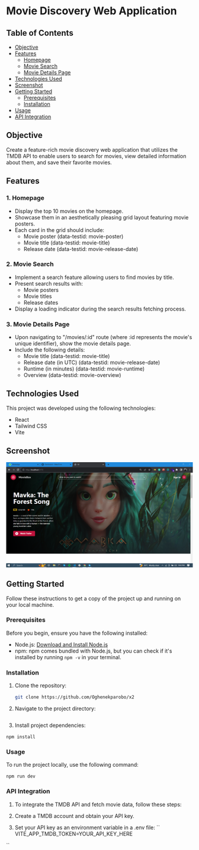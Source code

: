 # Movie Discovery Web Application

## Table of Contents

- [Objective](#objective)
- [Features](#features)
  - [Homepage](#1-homepage)
  - [Movie Search](#2-movie-search)
  - [Movie Details Page](#3-movie-details-page)
- [Technologies Used](#technologies-used)
- [Screenshot](#screenshot)
- [Getting Started](#getting-started)
  - [Prerequisites](#prerequisites)
  - [Installation](#installation)
- [Usage](#usage)
- [API Integration](#api-integration)

## Objective

Create a feature-rich movie discovery web application that utilizes the TMDB API to enable users to search for movies, view detailed information about them, and save their favorite movies.

## Features

### 1. Homepage

- Display the top 10 movies on the homepage.
- Showcase them in an aesthetically pleasing grid layout featuring movie posters.
- Each card in the grid should include:
  - Movie poster (data-testid: movie-poster)
  - Movie title (data-testid: movie-title)
  - Release date (data-testid: movie-release-date)

### 2. Movie Search

- Implement a search feature allowing users to find movies by title.
- Present search results with:
  - Movie posters
  - Movie titles
  - Release dates
- Display a loading indicator during the search results fetching process.

### 3. Movie Details Page

- Upon navigating to "/movies/:id" route (where :id represents the movie's unique identifier), show the movie details page.
- Include the following details:
  - Movie title (data-testid: movie-title)
  - Release date (in UTC) (data-testid: movie-release-date)
  - Runtime (in minutes) (data-testid: movie-runtime)
  - Overview (data-testid: movie-overview)

## Technologies Used

This project was developed using the following technologies:

- React
- Tailwind CSS
- Vite

## Screenshot

![Screenshot](src/assets/x2.PNG)

## Getting Started

Follow these instructions to get a copy of the project up and running on your local machine.

### Prerequisites

Before you begin, ensure you have the following installed:

- Node.js: [Download and Install Node.js](https://nodejs.org/)
- npm: npm comes bundled with Node.js, but you can check if it's installed by running `npm -v` in your terminal.

### Installation

1. Clone the repository:

   ```bash
   git clone https://github.com/Oghenekparobo/x2
   ```

2. Navigate to the project directory:

```cd x2

```

3. Install project dependencies:

```
npm install
```

### Usage

To run the project locally, use the following command:

```
npm run dev
```

### API Integration

1. To integrate the TMDB API and fetch movie data, follow these steps:

2. Create a TMDB account and obtain your API key.

3. Set your API key as an environment variable in a .env file:
   ``
   VITE_APP_TMDB_TOKEN=YOUR_API_KEY_HERE

``
